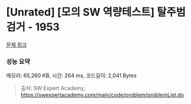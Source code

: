 # [Unrated] [모의 SW 역량테스트] 탈주범 검거 - 1953 

[문제 링크](https://swexpertacademy.com/main/code/problem/problemDetail.do?contestProbId=AV5PpLlKAQ4DFAUq) 

### 성능 요약

메모리: 65,260 KB, 시간: 264 ms, 코드길이: 2,041 Bytes



> 출처: SW Expert Academy, https://swexpertacademy.com/main/code/problem/problemList.do